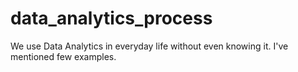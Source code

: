 # data_analytics_process

We use Data Analytics in everyday life without even knowing it. I've mentioned few examples.
